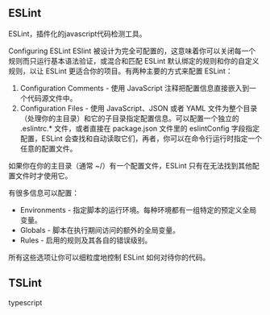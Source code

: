 

## ESLint

ESLint，插件化的javascript代码检测工具。



Configuring ESLint
ESlint 被设计为完全可配置的，这意味着你可以关闭每一个规则而只运行基本语法验证，或混合和匹配 ESLint 默认绑定的规则和你的自定义规则，以让 ESLint 更适合你的项目。有两种主要的方式来配置 ESLint：

1. Configuration Comments - 使用 JavaScript 注释把配置信息直接嵌入到一个代码源文件中。
2. Configuration Files - 使用 JavaScript、JSON 或者 YAML 文件为整个目录（处理你的主目录）和它的子目录指定配置信息。可以配置一个独立的 .eslintrc.* 文件，或者直接在 package.json 文件里的 eslintConfig 字段指定配置，ESLint 会查找和自动读取它们，再者，你可以在命令行运行时指定一个任意的配置文件。

如果你在你的主目录（通常 ~/）有一个配置文件，ESLint 只有在无法找到其他配置文件时才使用它。

有很多信息可以配置：

* Environments - 指定脚本的运行环境。每种环境都有一组特定的预定义全局变量。
* Globals - 脚本在执行期间访问的额外的全局变量。
* Rules - 启用的规则及其各自的错误级别。

所有这些选项让你可以细粒度地控制 ESLint 如何对待你的代码。

## TSLint

typescript